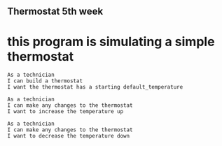 ## Thermostat 5th week

# this program is simulating a simple thermostat

```
As a technician
I can build a thermostat
I want the thermostat has a starting default_temperature

As a technician
I can make any changes to the thermostat
I want to increase the temperature up

As a technician
I can make any changes to the thermostat
I want to decrease the temperature down

```
